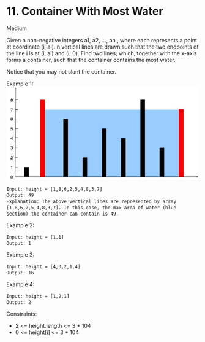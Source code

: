 # 11. Container With Most Water
Medium

Given n non-negative integers a1, a2, ..., an , where each represents a point at coordinate (i, ai). n vertical lines are drawn such that the two endpoints of the line i is at (i, ai) and (i, 0). Find two lines, which, together with the x-axis forms a container, such that the container contains the most water.

Notice that you may not slant the container.


Example 1:
![Example](question_11.jpg)
```
Input: height = [1,8,6,2,5,4,8,3,7]
Output: 49
Explanation: The above vertical lines are represented by array [1,8,6,2,5,4,8,3,7]. In this case, the max area of water (blue section) the container can contain is 49.
```
Example 2:
```
Input: height = [1,1]
Output: 1
```
Example 3:
```
Input: height = [4,3,2,1,4]
Output: 16
```
Example 4:
```
Input: height = [1,2,1]
Output: 2
```

Constraints:

* 2 <= height.length <= 3 * 104
* 0 <= height[i] <= 3 * 104

